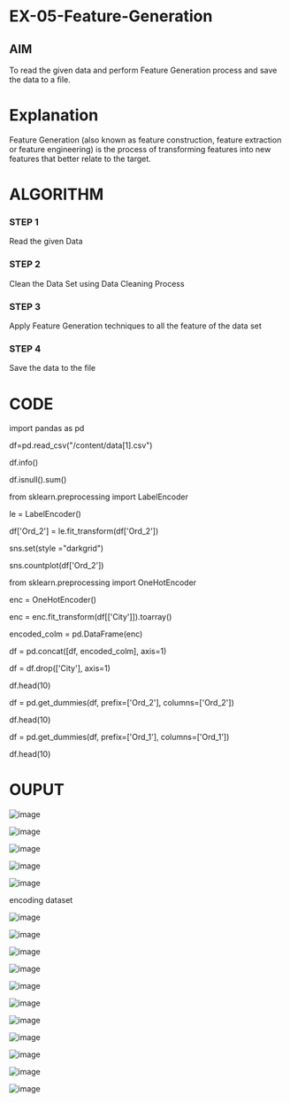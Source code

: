 # EX-05-Feature-Generation


## AIM
To read the given data and perform Feature Generation process and save the data to a file. 

# Explanation
Feature Generation (also known as feature construction, feature extraction or feature engineering) is the process of transforming features into new features that better relate to the target.
 

# ALGORITHM
### STEP 1
Read the given Data
### STEP 2
Clean the Data Set using Data Cleaning Process
### STEP 3
Apply Feature Generation techniques to all the feature of the data set
### STEP 4
Save the data to the file


# CODE
import pandas as pd

df=pd.read_csv("/content/data[1].csv")

df.info()

df.isnull().sum()

from sklearn.preprocessing import LabelEncoder

le = LabelEncoder()

df['Ord_2'] = le.fit_transform(df['Ord_2'])

sns.set(style ="darkgrid")

sns.countplot(df['Ord_2'])

from sklearn.preprocessing import OneHotEncoder

enc = OneHotEncoder()

enc = enc.fit_transform(df[['City']]).toarray()

encoded_colm = pd.DataFrame(enc)

df = pd.concat([df, encoded_colm], axis=1)

df = df.drop(['City'], axis=1)

df.head(10)

df = pd.get_dummies(df, prefix=['Ord_2'], columns=['Ord_2'])

df.head(10)


df = pd.get_dummies(df, prefix=['Ord_1'], columns=['Ord_1'])

df.head(10)
# OUPUT
![image](https://user-images.githubusercontent.com/95408674/195148645-3ff4ab68-ff5a-4da8-954e-bca5a8a38273.png)

![image](https://user-images.githubusercontent.com/95408674/195148748-b12c3570-5b8a-4519-9d53-7d5711373d43.png)

![image](https://user-images.githubusercontent.com/95408674/195148831-c2a2f359-35d6-43d8-911a-a4c9b05f8a60.png)

![image](https://user-images.githubusercontent.com/95408674/195148929-e2de4a74-9dc8-4f52-8914-a4c5681e02a5.png)

![image](https://user-images.githubusercontent.com/95408674/195149029-8c702639-c298-4081-9829-361e665f8655.png)

encoding dataset

![image](https://user-images.githubusercontent.com/95408674/195150047-76d3aa8a-76a5-441e-b358-052cf146409f.png)

![image](https://user-images.githubusercontent.com/95408674/195150160-2716c263-ff52-4028-8605-afe87d33956d.png)

![image](https://user-images.githubusercontent.com/95408674/195150255-14a1faa2-236d-4f3c-b2b5-f002fe22028c.png)

![image](https://user-images.githubusercontent.com/95408674/195152628-d4d8a827-209b-4f6d-a26c-dbc874d6f552.png)

![image](https://user-images.githubusercontent.com/95408674/195154452-32d6ac57-0161-4651-9e07-7c2bd9c6411a.png)

![image](https://user-images.githubusercontent.com/95408674/195154513-4c2fd80a-309b-4593-8701-1e1034a06e18.png)

![image](https://user-images.githubusercontent.com/95408674/195154582-e7b82dc8-8f59-4c37-9f28-18a1c110e9b4.png)

![image](https://user-images.githubusercontent.com/95408674/195154666-cc40068b-f3c9-49ab-8ce1-edc81bed5718.png)

![image](https://user-images.githubusercontent.com/95408674/195154764-ef56774a-b5f1-4df0-b916-1c0920efb8d2.png)

![image](https://user-images.githubusercontent.com/95408674/195154840-7ac74ada-8bf4-4540-8aaa-8d2dd13810da.png)

![image](https://user-images.githubusercontent.com/95408674/195154928-5ee98165-7c20-4f1e-be39-ce0d449f3190.png)















